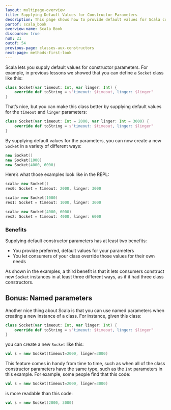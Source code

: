 ```yaml
---
layout: multipage-overview
title: Supplying Default Values for Constructor Parameters
description: This page shows how to provide default values for Scala constructor parameters, with several examples.
partof: scala_book
overview-name: Scala Book
discourse: true
num: 21
outof: 54
previous-page: classes-aux-constructors
next-page: methods-first-look
---
```


Scala lets you supply default values for constructor parameters. For example, in previous lessons we showed that you can define a `Socket` class like this:

```scala
class Socket(var timeout: Int, var linger: Int) {
    override def toString = s"timeout: $timeout, linger: $linger"
}
```

That’s nice, but you can make this class better by supplying default values for the `timeout` and `linger` parameters:

```scala
class Socket(var timeout: Int = 2000, var linger: Int = 3000) {
    override def toString = s"timeout: $timeout, linger: $linger"
}
```

By supplying default values for the parameters, you can now create a new `Socket` in a variety of different ways:

```scala
new Socket()
new Socket(1000)
new Socket(4000, 6000)
```

Here’s what those examples look like in the REPL:

```scala
scala> new Socket()
res0: Socket = timeout: 2000, linger: 3000

scala> new Socket(1000)
res1: Socket = timeout: 1000, linger: 3000

scala> new Socket(4000, 6000)
res2: Socket = timeout: 4000, linger: 6000
```


### Benefits

Supplying default constructor parameters has at least two benefits:

- You provide preferred, default values for your parameters
- You let consumers of your class override those values for their own needs

As shown in the examples, a third benefit is that it lets consumers construct new `Socket` instances in at least three different ways, as if it had three class constructors.



## Bonus: Named parameters

Another nice thing about Scala is that you can use named parameters when creating a new instance of a class. For instance, given this class:

```scala
class Socket(var timeout: Int, var linger: Int) {
    override def toString = s"timeout: $timeout, linger: $linger"
}
```

you can create a new `Socket` like this:

```scala
val s = new Socket(timeout=2000, linger=3000)
```

This feature comes in handy from time to time, such as when all of the class constructor parameters have the same type, such as the `Int` parameters in this example. For example, some people find that this code:

```scala
val s = new Socket(timeout=2000, linger=3000)
```

is more readable than this code:

```scala
val s = new Socket(2000, 3000)
```









